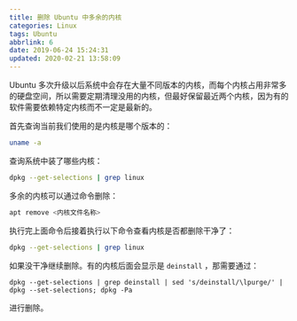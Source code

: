 ```yaml
---
title: 删除 Ubuntu 中多余的内核
categories: Linux
tags: Ubuntu
abbrlink: 6
date: 2019-06-24 15:24:31
updated: 2020-02-21 13:58:09
---
```

Ubuntu 多次升级以后系统中会存在大量不同版本的内核，而每个内核占用非常多的硬盘空间，所以需要定期清理没用的内核，但最好保留最近两个内核，因为有的软件需要依赖特定内核而不一定是最新的。

首先查询当前我们使用的是内核是哪个版本的：

```bash
uname -a
```

查询系统中装了哪些内核：

```bash
dpkg --get-selections | grep linux
```
多余的内核可以通过命令删除：

```bash
apt remove <内核文件名称>
```

执行完上面命令后接着执行以下命令查看内核是否都删除干净了：

```bash
dpkg --get-selections | grep linux
```

如果没干净继续删除。有的内核后面会显示是 `deinstall` ，那需要通过：

```
dpkg --get-selections | grep deinstall | sed 's/deinstall/\lpurge/' | dpkg --set-selections; dpkg -Pa
```

进行删除。
